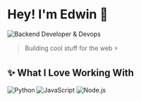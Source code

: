 # Hey! I'm Edwin 👋

![Backend Developer & Devops](https://edwincodes.tech)

> Building cool stuff for the web ⚡

## ✨ What I Love Working With

![Python](https://img.shields.io/badge/-Python-3776AB?style=flat-square&logo=Python&logoColor=white)
![JavaScript](https://img.shields.io/badge/-JavaScript-F7DF1E?style=flat-square&logo=JavaScript&logoColor=black)
![Node.js](https://img.shields.io/badge/-Node.js-339933?style=flat-square&logo=Node.js&logoColor=white)
